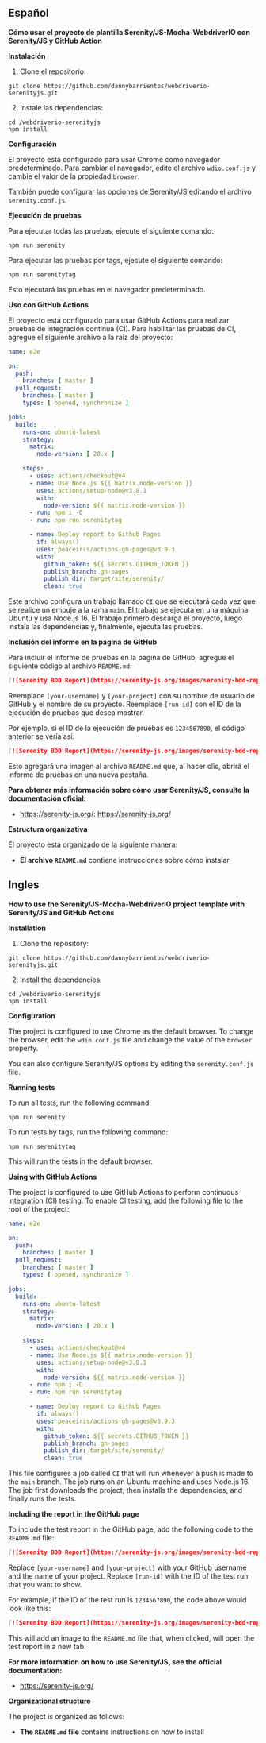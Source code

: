 ## Español
**Cómo usar el proyecto de plantilla Serenity/JS-Mocha-WebdriverIO con Serenity/JS y GitHub Action**

**Instalación**

1. Clone el repositorio:

```
git clone https://github.com/dannybarrientos/webdriverio-serenityjs.git
```

2. Instale las dependencias:

```
cd /webdriverio-serenityjs
npm install
```

**Configuración**

El proyecto está configurado para usar Chrome como navegador predeterminado. Para cambiar el navegador, edite el archivo `wdio.conf.js` y cambie el valor de la propiedad `browser`.

También puede configurar las opciones de Serenity/JS editando el archivo `serenity.conf.js`.

**Ejecución de pruebas**

Para ejecutar todas las pruebas, ejecute el siguiente comando:

```
npm run serenity
```

Para ejecutar las pruebas por tags, ejecute el siguiente comando:

```
npm run serenitytag
```

Esto ejecutará las pruebas en el navegador predeterminado.

**Uso con GitHub Actions**

El proyecto está configurado para usar GitHub Actions para realizar pruebas de integración continua (CI). Para habilitar las pruebas de CI, agregue el siguiente archivo a la raíz del proyecto:

```yaml
name: e2e

on:
  push:
    branches: [ master ]
  pull_request:
    branches: [ master ]
    types: [ opened, synchronize ]

jobs:
  build:
    runs-on: ubuntu-latest
    strategy:
      matrix:
        node-version: [ 20.x ]

    steps:
      - uses: actions/checkout@v4
      - name: Use Node.js ${{ matrix.node-version }}
        uses: actions/setup-node@v3.8.1
        with:
          node-version: ${{ matrix.node-version }}
      - run: npm i -D
      - run: npm run serenitytag

      - name: Deploy report to Github Pages
        if: always()
        uses: peaceiris/actions-gh-pages@v3.9.3
        with:
          github_token: ${{ secrets.GITHUB_TOKEN }}
          publish_branch: gh-pages
          publish_dir: target/site/serenity/
          clean: true
```

Este archivo configura un trabajo llamado `CI` que se ejecutará cada vez que se realice un empuje a la rama `main`. El trabajo se ejecuta en una máquina Ubuntu y usa Node.js 16. El trabajo primero descarga el proyecto, luego instala las dependencias y, finalmente, ejecuta las pruebas.

**Inclusión del informe en la página de GitHub**

Para incluir el informe de pruebas en la página de GitHub, agregue el siguiente código al archivo `README.md`:

```markdown
[![Serenity BDD Report](https://serenity-js.org/images/serenity-bdd-report-icon.svg)](https://github.com/[your-username]/[your-project]/actions/runs/[run-id]/artifacts/browserstack/report.html)
```

Reemplace `[your-username]` y `[your-project]` con su nombre de usuario de GitHub y el nombre de su proyecto. Reemplace `[run-id]` con el ID de la ejecución de pruebas que desea mostrar.

Por ejemplo, si el ID de la ejecución de pruebas es `1234567890`, el código anterior se vería así:

```markdown
[![Serenity BDD Report](https://serenity-js.org/images/serenity-bdd-report-icon.svg)](https://github.com/[your-username]/[your-project]/actions/runs/1234567890/artifacts/browserstack/report.html)
```

Esto agregará una imagen al archivo `README.md` que, al hacer clic, abrirá el informe de pruebas en una nueva pestaña.

**Para obtener más información sobre cómo usar Serenity/JS, consulte la documentación oficial:**

* https://serenity-js.org/: https://serenity-js.org/

**Estructura organizativa**

El proyecto está organizado de la siguiente manera:

* **El archivo `README.md`** contiene instrucciones sobre cómo instalar

## Ingles
**How to use the Serenity/JS-Mocha-WebdriverIO project template with Serenity/JS and GitHub Actions**

**Installation**

1. Clone the repository:

```
git clone https://github.com/dannybarrientos/webdriverio-serenityjs.git
```

2. Install the dependencies:

```
cd /webdriverio-serenityjs
npm install
```

**Configuration**

The project is configured to use Chrome as the default browser. To change the browser, edit the `wdio.conf.js` file and change the value of the `browser` property.

You can also configure Serenity/JS options by editing the `serenity.conf.js` file.

**Running tests**

To run all tests, run the following command:

```
npm run serenity
```

To run tests by tags, run the following command:

```
npm run serenitytag
```

This will run the tests in the default browser.

**Using with GitHub Actions**

The project is configured to use GitHub Actions to perform continuous integration (CI) testing. To enable CI testing, add the following file to the root of the project:

```yaml
name: e2e

on:
  push:
    branches: [ master ]
  pull_request:
    branches: [ master ]
    types: [ opened, synchronize ]

jobs:
  build:
    runs-on: ubuntu-latest
    strategy:
      matrix:
        node-version: [ 20.x ]

    steps:
      - uses: actions/checkout@v4
      - name: Use Node.js ${{ matrix.node-version }}
        uses: actions/setup-node@v3.8.1
        with:
          node-version: ${{ matrix.node-version }}
      - run: npm i -D
      - run: npm run serenitytag

      - name: Deploy report to Github Pages
        if: always()
        uses: peaceiris/actions-gh-pages@v3.9.3
        with:
          github_token: ${{ secrets.GITHUB_TOKEN }}
          publish_branch: gh-pages
          publish_dir: target/site/serenity/
          clean: true
```

This file configures a job called `CI` that will run whenever a push is made to the `main` branch. The job runs on an Ubuntu machine and uses Node.js 16. The job first downloads the project, then installs the dependencies, and finally runs the tests.

**Including the report in the GitHub page**

To include the test report in the GitHub page, add the following code to the `README.md` file:

```markdown
[![Serenity BDD Report](https://serenity-js.org/images/serenity-bdd-report-icon.svg)](https://github.com/[your-username]/[your-project]/actions/runs/[run-id]/artifacts/browserstack/report.html)
```

Replace `[your-username]` and `[your-project]` with your GitHub username and the name of your project. Replace `[run-id]` with the ID of the test run that you want to show.

For example, if the ID of the test run is `1234567890`, the code above would look like this:

```markdown
[![Serenity BDD Report](https://serenity-js.org/images/serenity-bdd-report-icon.svg)](https://github.com/[your-username]/[your-project]/actions/runs/1234567890/artifacts/browserstack/report.html)
```

This will add an image to the `README.md` file that, when clicked, will open the test report in a new tab.

**For more information on how to use Serenity/JS, see the official documentation:**

* https://serenity-js.org/

**Organizational structure**

The project is organized as follows:

* **The `README.md` file** contains instructions on how to install
